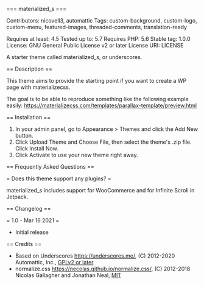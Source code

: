 === materialized_s ===

Contributors: nicovell3, automattic
Tags: custom-background, custom-logo, custom-menu, featured-images, threaded-comments, translation-ready

Requires at least: 4.5
Tested up to: 5.7
Requires PHP: 5.6
Stable tag: 1.0.0
License: GNU General Public License v2 or later
License URI: LICENSE

A starter theme called materialized_s, or underscores.

== Description ==

This theme aims to provide the starting point if you want to create a WP page with materializecss.

The goal is to be able to reproduce something like the following example easily:
https://materializecss.com/templates/parallax-template/preview.html

== Installation ==

1. In your admin panel, go to Appearance > Themes and click the Add New button.
2. Click Upload Theme and Choose File, then select the theme's .zip file. Click Install Now.
3. Click Activate to use your new theme right away.

== Frequently Asked Questions ==

= Does this theme support any plugins? =

materialized_s includes support for WooCommerce and for Infinite Scroll in Jetpack.

== Changelog ==

= 1.0 - Mar 16 2021 =
* Initial release

== Credits ==

* Based on Underscores https://underscores.me/, (C) 2012-2020 Automattic, Inc., [GPLv2 or later](https://www.gnu.org/licenses/gpl-2.0.html)
* normalize.css https://necolas.github.io/normalize.css/, (C) 2012-2018 Nicolas Gallagher and Jonathan Neal, [MIT](https://opensource.org/licenses/MIT)
